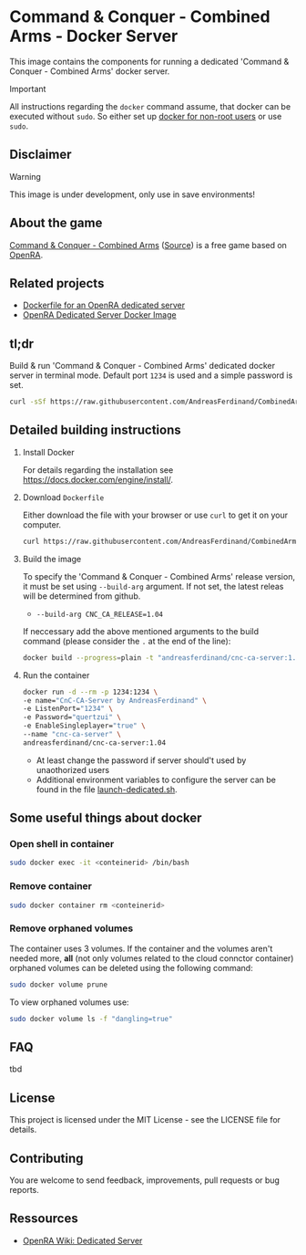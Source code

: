 # Command & Conquer - Combined Arms - Docker Server
This image contains the components for running a dedicated 'Command & Conquer - Combined Arms' docker server.

> [!IMPORTANT]  
> All instructions regarding the `docker` command assume, that docker can be executed without `sudo`. So either set up [docker for non-root users](https://docs.docker.com/engine/install/linux-postinstall/#manage-docker-as-a-non-root-user) or use `sudo`.

## Disclaimer
> [!WARNING]  
> This image is under development, only use in save environments!

## About the game
[Command & Conquer - Combined Arms](https://www.moddb.com/mods/command-conquer-combined-arms) ([Source](https://github.com/Inq8/CAmod)) is a free game based on [OpenRA](https://www.openra.net/).

## Related projects
* [Dockerfile for an OpenRA dedicated server](https://github.com/rmoriz/openra-dockerfile)
* [OpenRA Dedicated Server Docker Image](https://github.com/dkruyt/openra?tab=readme-ov-file)

## tl;dr
Build & run 'Command & Conquer - Combined Arms' dedicated docker server in terminal mode. Default port `1234` is used and a simple password is set.

```bash
curl -sSf https://raw.githubusercontent.com/AndreasFerdinand/CombinedArms-DockerServer/refs/heads/main/tldr.sh | sh
```

## Detailed building instructions
1. Install Docker

    For details regarding the installation see https://docs.docker.com/engine/install/.

2. Download `Dockerfile`

    Either download the file with your browser or use `curl` to get it on your computer.

    ```bash
    curl https://raw.githubusercontent.com/AndreasFerdinand/CombinedArms-DockerServer/refs/heads/main/Dockerfile -o Dockerfile
    ```

3. Build the image

    To specify the 'Command & Conquer - Combined Arms' release version, it must be set using `--build-arg` argument. If not set, the latest releas will be determined from github.

    * `--build-arg CNC_CA_RELEASE=1.04`

    If neccessary add the above mentioned arguments to the build command (please consider the `.` at the end of the line):

    ```bash
    docker build --progress=plain -t "andreasferdinand/cnc-ca-server:1.04" .
    ```

4. Run the container

    ```bash
    docker run -d --rm -p 1234:1234 \
    -e name="CnC-CA-Server by AndreasFerdinand" \
    -e ListenPort="1234" \
    -e Password="quertzui" \
    -e EnableSingleplayer="true" \
    --name "cnc-ca-server" \
    andreasferdinand/cnc-ca-server:1.04
    ```

    * At least change the password if server should't used by unaothorized users
    * Additional environment variables to configure the server can be found in the file [launch-dedicated.sh](https://github.com/Inq8/CAmod/blob/master/launch-dedicated.sh).

## Some useful things about docker

### Open shell in container
```bash
sudo docker exec -it <conteinerid> /bin/bash
```

### Remove container
```bash
sudo docker container rm <conteinerid>
```

### Remove orphaned volumes
The container uses 3 volumes. If the container and the volumes aren't needed more, **all** (not only volumes related to the cloud connctor container) orphaned volumes can be deleted using the following command:

```bash
sudo docker volume prune
```

To view orphaned volumes use:

```bash
sudo docker volume ls -f "dangling=true"
```

## FAQ
tbd

## License
This project is licensed under the MIT License - see the LICENSE file for details.

## Contributing
You are welcome to send feedback, improvements, pull requests or bug reports.

## Ressources
* [OpenRA Wiki: Dedicated Server](https://github.com/OpenRA/OpenRA/wiki/Dedicated-Server)
